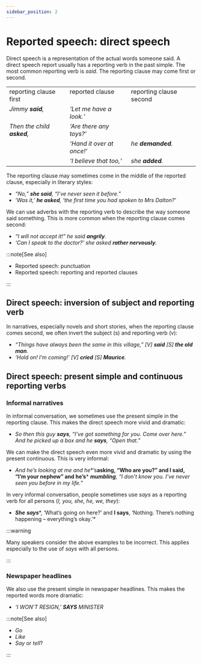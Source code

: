 ```yaml
---
sidebar_position: 2
---
```


# Reported speech: direct speech

Direct speech is a representation of the actual words someone said. A direct speech report usually has a reporting verb in the past simple. The most common reporting verb is *said*. The reporting clause may come first or second.

<table><tbody><tr valign="top"><td>reporting clause first</td><td>reported clause</td><td>reporting clause second</td></tr><tr valign="top"><td><i>Jimmy </i><b><i>said</i></b><i>,</i></td><td><i>‘Let me have a look.’</i></td><td><br/></td></tr><tr valign="top"><td><i>Then the child </i><b><i>asked</i></b><i>,</i></td><td><i>‘Are there any toys?’</i></td><td><br/></td></tr><tr valign="top"><td><br/></td><td><i>‘Hand it over at once!’</i></td><td><i>he </i><b><i>demanded</i></b><i>.</i></td></tr><tr valign="top"><td><br/></td><td><i>‘I believe that too,’</i></td><td><i>she </i><b><i>added</i></b><i>.</i></td></tr></tbody></table>

The reporting clause may sometimes come in the middle of the reported clause, especially in literary styles:

- *“No,” **she said**, “I’ve never seen it before.”*
- *‘Was it,’ **he asked**, ‘the first time you had spoken to Mrs Dalton?’*

We can use adverbs with the reporting verb to describe the way someone said something. This is more common when the reporting clause comes second:

- *“I will not accept it!” he said **angrily**.*
- *‘Can I speak to the doctor?’ she asked **rather nervously**.*

:::note[See also]

- Reported speech: punctuation
- Reported speech: reporting and reported clauses

:::

## Direct speech: inversion of subject and reporting verb

In narratives, especially novels and short stories, when the reporting clause comes second, we often invert the subject (s) and reporting verb (v):

- *“Things have always been the same in this village,” \[V\] **said** \[S\] **the old man**.*
- *‘Hold on! I’m coming!’ \[V\] **cried** \[S\] **Maurice**.*

## Direct speech: present simple and continuous reporting verbs

### Informal narratives

In informal conversation, we sometimes use the present simple in the reporting clause. This makes the direct speech more vivid and dramatic:

- *So then this guy **says**, “I’ve got something for you. Come over here.” And he picked up a box and he **says**, “Open that.”*

We can make the direct speech even more vivid and dramatic by using the present continuous. This is very informal:

- *And he’s looking at me and he**’s******asking**, “Who are you?” and I said, “I’m your nephew” and he**’s*** ***mumbling**, “I don’t know you. I’ve never seen you before in my life.”*

In very informal conversation, people sometimes use *says* as a reporting verb for all persons (*I, you, she, he, we, they*):

- ***She*** ***says****, ‘What’s going on here?’ and **I says**, ‘Nothing. There’s nothing happening – everything’s okay.’*

:::warning

Many speakers consider the above examples to be incorrect. This applies especially to the use of *says* with all persons.

:::

### Newspaper headlines

We also use the present simple in newspaper headlines. This makes the reported words more dramatic:

- *‘I WON’T RESIGN,’ **SAYS** MINISTER*

:::note[See also]

- *Go*
- *Like*
- *Say* or *tell*?

:::
